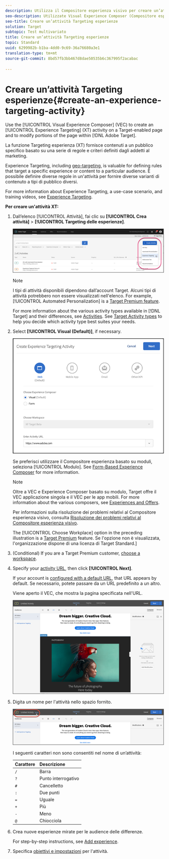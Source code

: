 ```yaml
---
description: Utilizza il Compositore esperienza visivo per creare un’attività Targeting esperienze su una pagina abilitata per Target e modificarne alcune parti della pagina in Target.
seo-description: Utilizzate Visual Experience Composer (Compositore esperienza visivo) per creare un'attività Experience Targeting (XT) su una pagina compatibile con Target e per modificare una parte della pagina all'interno di Adobe Target.
seo-title: Creare un’attività Targeting esperienze
solution: Target
subtopic: Test multivariato
title: Creare un’attività Targeting esperienze
topic: Standard
uuid: 6299982b-b1ba-4dd0-9c69-36a76680a3e1
translation-type: tm+mt
source-git-commit: 8bd57fb3bb467d8dae50535b6c367995f2acabac

---
```



# Creare un’attività Targeting esperienze{#create-an-experience-targeting-activity}

Use the [!UICONTROL Visual Experience Composer] (VEC) to create an [!UICONTROL Experience Targeting] (XT) activity on a Target-enabled page and to modify portions of the page within [!DNL Adobe Target].

La funzione Targeting esperienza (XT) fornisce contenuti a un pubblico specifico basato su una serie di regole e criteri definiti dagli addetti al marketing.

Experience Targeting, including [geo-targeting](/help/c-target/c-audiences/c-target-rules/geo.md), is valuable for defining rules that target a specific experience or content to a particular audience. È possibile definire diverse regole in un'attività per fornire diverse varianti di contenuto a tipi di pubblico diversi.

For more information about Experience Targeting, a use-case scenario, and training videos, see [Experience Targeting](/help/c-activities/t-experience-target/experience-target.md).

**Per creare un'attività XT:**

1. Dall’elenco [!UICONTROL Attività], fai clic su **[!UICONTROL Crea attività]** &gt; **[!UICONTROL Targeting delle esperienze]**.

   ![Creare attività &gt; Targeting delle esperienze](/help/c-activities/t-experience-target/t-xt-create/assets/xt_select-1.png)

   >[!NOTE]
   >
   >I tipi di attività disponibili dipendono dall’account Target. Alcuni tipi di attività potrebbero non essere visualizzati nell'elenco. For example, [!UICONTROL Automated Personalization] is a [Target Premium feature](/help/c-intro/intro.md#premium).
   >
   >For more information about the various activity types available in [!DNL Target] and their differences, see [Activities](../../../c-activities/activities.md#concept_D317A95A1AB54674BA7AB65C7985BA03). See [Target Activity types](/help/c-activities/target-activities-guide.md) to help you decide which activity type best suites your needs.

1. Select **[!UICONTROL Visual (Default)]**, if necessary.

   ![Finestra di dialogo Crea attività targeting esperienza](/help/c-activities/t-experience-target/t-xt-create/assets/form_url-new.png)

   Se preferisci utilizzare il Compositore esperienza basato su moduli, seleziona [!UICONTROL Modulo]. See [Form-Based Experience Composer](/help/c-experiences/form-experience-composer.md) for more information.

   >[!NOTE]
   >
   >Oltre a VEC e Experience Composer basato su modulo, Target offre il VEC applicazione singola e il VEC per le app mobili. For more information about the various composers, see [Experiences and Offers](/help/c-experiences/experiences.md).
   >
   >Per informazioni sulla risoluzione dei problemi relativi al Compositore esperienza visivo, consulta [Risoluzione dei problemi relativi al Compositore esperienza visivo](/help/c-experiences/c-visual-experience-composer/r-troubleshoot-composer/troubleshoot-composer.md).
   >
   >The [!UICONTROL Choose Workplace] option in the preceding illustration is a [Target Premium](/help/c-intro/intro.md) feature. Se l'opzione non è visualizzata, l'organizzazione dispone di una licenza di Target Standard.]

1. (Conditional) If you are a Target Premium customer, [choose a workspace](/help/administrating-target/c-user-management/property-channel/property-channel.md).

1. Specify your [activity URL](../../../c-activities/t-experience-target/t-xt-create/xt-activity-url.md#concept_D28549AAA0A14E3BB5F05F32BE8ABC90), then click **[!UICONTROL Next]**.

   If your account is [configured with a default URL](/help/administrating-target/r-target-account-preferences/target-account-preferences.md), that URL appears by default. Se necessario, potete passare da un URL predefinito a un altro.

   Viene aperto il VEC, che mostra la pagina specificata nell'URL.

   ![Attività Targeting delle esperienze all'interno della VEC](/help/c-activities/t-experience-target/t-xt-create/assets/xt-in-vec.png)

1. Digita un nome per l'attività nello spazio fornito.

   ![Campo Nome](/help/c-activities/t-experience-target/t-xt-create/assets/xt_name-new.png)

   I seguenti caratteri non sono consentiti nel nome di un’attività:

   | Carattere | Descrizione |
   |--- |--- |
   | `/` | Barra |
   | `?` | Punto interrogativo |
   | `#` | Cancelletto |
   | `:` | Due punti |
   | `=` | Uguale |
   | `+` | Più |
   | `-` | Meno |
   | `@` | Chiocciola |

1. Crea nuove esperienze mirate per le audience delle differenze.

   For step-by-step instructions, see [Add experience](/help/c-activities/t-experience-target/t-xt-create/xt-add-experience.md).

1. Specifica [obiettivi e impostazioni](../../../c-activities/t-experience-target/t-xt-create/xt-goals-and-settings.md#reference_B25389FD6F3A4989801E740364B089CC) per l'attività.